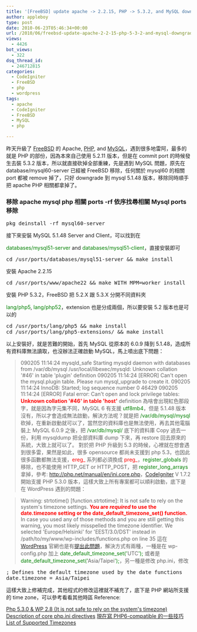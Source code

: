 ```yaml
---
title: '[FreeBSD] update apache -> 2.2.15, PHP -> 5.3.2, and MySQL downgrade to 5.1.9'
author: appleboy
type: post
date: 2010-06-23T05:46:34+00:00
url: /2010/06/freebsd-update-apache-2-2-15-php-5-3-2-and-mysql-downgrade-to-5-1-9/
views:
  - 4426
bot_views:
  - 322
dsq_thread_id:
  - 246712815
categories:
  - CodeIgniter
  - FreeBSD
  - php
  - wordpress
tags:
  - apache
  - CodeIgniter
  - FreeBSD
  - MySQL
  - php

---
```

昨天升級了 [FreeBSD][1] 的 Apache, [PHP][2], and [MySQL][3]，遇到很多地雷阿，最多的就是 PHP 的部份，因為本來自己使用 5.2.11 版本，但是在 commit port 的時候發生去裝 5.3.2 版本，所以就直接砍掉全部重練，先是遇到 MySQL 問題，原先在 database/mysql60-server 已經被 FreeBSD 移除，任何關於 mysql60 的相關 port 都被 remove 掉了，只好 downgrade 到 mysql 5.1.48 版本，移除同時順手把 apache PHP 相關都拿掉了。 

### 移除 apache mysql php 相關 ports -rf 依序找尋相關 Mysql ports 移除 

<pre class="brush: bash; title: ; notranslate" title="">pkg_deinstall -rf mysql60-server</pre> 接下來安裝 MySQL 5.1.48 Server and Client，可以找到在 

<span style="color:green">databases/mysql51-server</span> and <span style="color:green">databases/mysql51-client</span>，直接安裝即可 

<pre class="brush: bash; title: ; notranslate" title="">cd /usr/ports/databases/mysql51-server && make install</pre> 安裝 Apache 2.2.15 

<pre class="brush: bash; title: ; notranslate" title="">cd /usr/ports/www/apache22 && make WITH_MPM=worker install</pre> 安裝 PHP 5.3.2，FreeBSD 把 5.2.X 跟 5.3.X 分開不同資料夾 

<span style="color:green">lang/php5</span>, <span style="color:green">lang/php52</span>，extension 也是分成兩個，所以要安裝 5.2 版本也是可以的 

<pre class="brush: bash; title: ; notranslate" title="">cd /usr/ports/lang/php5 && make install
cd /usr/ports/lang/php5-extensions/ && make install</pre> 以上安裝好，就是苦難的開始，首先 MySQL 從原本的 6.0.9 降到 5.1.48，造成所有資料庫無法讀取，也沒辦法正確啟動 MySQL，馬上噴出底下問題： 

> 090205 11:14:24 mysqld\_safe Starting mysqld daemon with databases from /var/db/mysql /usr/local/libexec/mysqld: Unknown collation '#46' in table 'plugin' definition 090205 11:14:24 [ERROR] Can't open the mysql.plugin table. Please run mysql\_upgrade to create it. 090205 11:14:24 InnoDB: Started; log sequence number 0 46429 090205 11:14:24 [ERROR] Fatal error: Can't open and lock privilege tables: <span style="color:red"><strong>Unknown collation '#46' in table 'host'</strong></span> definition 為啥會出現紅色那段字，就是因為字元集不同，MySQL 6 有支援 <span style="color:green">utf8mb4</span>，但是 5.1.48 版本沒有，所以才會造成無法啟動，解決方法呢？就是把 <span style="color:green">/var/db/mysql/mysql</span> 砍掉，在重新啟動就可以了，當然您的資料庫也是無法使用，再去其他電腦裝上 MySQL 6.0.9 之後，把 <span style="color:green">/var/db/mysql/</span> 底下的資料庫 Copy 過去一份，利用 mysqldump 把全部資料庫 dump 下來，再 restore 回去原來的系統，大致上就可以了。 對於把 PHP 升級到 5.3 的時候，心裡就在想會遇到很多雷，果然是如此，很多 opensource 都尚未支援到 php 5.3，也因此很多函數都無法支援，<span style="color:red">ereg_</span> 系列都必須換成 <span style="color:red">preg_</span>，<span style="color:green">register_globals</span> 的移除，也不能使用 HTTP\_GET or HTTP\_POST，把 <span style="color:green">register_long_arrays</span> 拿掉，參考: <http://php.net/manual/en/ini.core.php>，[CodeIgniter][4] V 1.7.2 開始支援 PHP 5.3.0 版本，這樣大致上所有專案都可以順利啟動，底下是在 WordPress 遇到的問題： 

> Warning: strtotime() [function.strtotime]: It is not safe to rely on the system's timezone settings. <span style="color:red"><strong>You are *required* to use the date.timezone setting or the date_default_timezone_set() function.</strong></span> In case you used any of those methods and you are still getting this warning, you most likely misspelled the timezone identifier. We selected 'Europe/Helsinki' for 'EEST/3.0/DST' instead in /path/to/my/www/wp-includes/functions.php on line 35 這在 [WordPress][5] 官網也是有[提出此問題][6]，解決方式有兩種，一種是在 wp-config.php 加上 <span style="color:green">date_default_timezone_set('</span>UTC<span style="color:green">');</span> 或者是 <span style="color:green">date_default_timezone_set('</span>Asia/Taipei<span style="color:green">');</span>，另一種是修改 php.ini，修改 

<pre class="brush: php; title: ; notranslate" title="">; Defines the default timezone used by the date functions
date.timezone = Asia/Taipei</pre> 這樣大致上修補完成，其他程式的修改這裡就不補充了，底下是 PHP 網站所支援的 time zone，可以參考看看其他時區 Reference: 

[Php 5.3.0 & WP 2.8 (It is not safe to rely on the system's timezone)][6] [Description of core php.ini directives][7] [現在寫 PHP6-compatible 的一些技巧][8] [List of Supported Timezones][9]

 [1]: http://www.freebsd.org
 [2]: http://www.php.net
 [3]: http://www.mysql.com/
 [4]: http://codeigniter.com
 [5]: http://wordpress.org/
 [6]: http://wordpress.org/support/topic/285337
 [7]: http://php.net/manual/en/ini.core.php
 [8]: http://blog.gslin.org/archives/2007/09/25/1318/
 [9]: http://nl3.php.net/manual/en/timezones.php